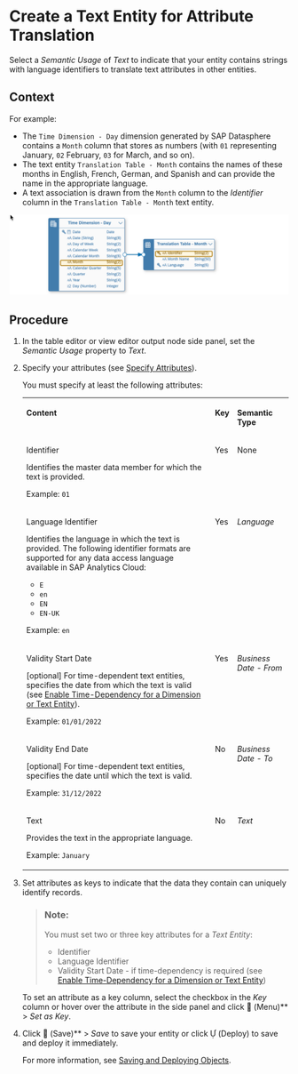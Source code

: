 <!-- loiob25726df116b463e97435ba720e48ac9 -->

<link rel="stylesheet" type="text/css" href="../css/sap-icons.css"/>

# Create a Text Entity for Attribute Translation

Select a *Semantic Usage* of *Text* to indicate that your entity contains strings with language identifiers to translate text attributes in other entities.



## Context

For example:

-   The `Time Dimension - Day` dimension generated by SAP Datasphere contains a `Month` column that stores as numbers \(with `01` representing January, `02` February, `03` for March, and so on\).
-   The text entity `Translation Table - Month` contains the names of these months in English, French, German, and Spanish and can provide the name in the appropriate language.
-   A text association is drawn from the `Month` column to the *Identifier* column in the `Translation Table - Month` text entity.

![](images/Text_Entity_Example_2b15da2.png)



## Procedure

1.  In the table editor or view editor output node side panel, set the *Semantic Usage* property to *Text*.

2.  Specify your attributes \(see [Specify Attributes](specify-attributes-cedc59c.md)\).

    You must specify at least the following attributes:


    <table>
    <tr>
    <th valign="top">

    Content
    
    </th>
    <th valign="top">

    Key
    
    </th>
    <th valign="top">

    Semantic Type
    
    </th>
    </tr>
    <tr>
    <td valign="top">
    
    Identifier

    Identifies the master data member for which the text is provided.

    Example: `01`
    
    </td>
    <td valign="top">
    
    Yes
    
    </td>
    <td valign="top">
    
    None
    
    </td>
    </tr>
    <tr>
    <td valign="top">
    
    Language Identifier

    Identifies the language in which the text is provided. The following identifier formats are supported for any data access language available in SAP Analytics Cloud:

    -   `E`
    -   `en`
    -   `EN`
    -   `EN-UK`

    Example: `en`
    
    </td>
    <td valign="top">
    
    Yes
    
    </td>
    <td valign="top">
    
    *Language*
    
    </td>
    </tr>
    <tr>
    <td valign="top">
    
    Validity Start Date

    \[optional\] For time-dependent text entities, specifies the date from which the text is valid \(see [Enable Time-Dependency for a Dimension or Text Entity](enable-time-dependency-for-a-dimension-or-text-entity-11b2ff4.md)\).

    Example: `01/01/2022`
    
    </td>
    <td valign="top">
    
    Yes
    
    </td>
    <td valign="top">
    
    *Business Date - From*
    
    </td>
    </tr>
    <tr>
    <td valign="top">
    
    Validity End Date

    \[optional\] For time-dependent text entities, specifies the date until which the text is valid.

    Example: `31/12/2022`
    
    </td>
    <td valign="top">
    
    No
    
    </td>
    <td valign="top">
    
    *Business Date - To*
    
    </td>
    </tr>
    <tr>
    <td valign="top">
    
    Text

    Provides the text in the appropriate language.

    Example: `January`
    
    </td>
    <td valign="top">
    
    No
    
    </td>
    <td valign="top">
    
    *Text*
    
    </td>
    </tr>
    </table>
    
3.  Set attributes as keys to indicate that the data they contain can uniquely identify records.

    > ### Note:  
    > You must set two or three key attributes for a *Text Entity*:
    > 
    > -   Identifier
    > -   Language Identifier
    > -   Validity Start Date - if time-dependency is required \(see [Enable Time-Dependency for a Dimension or Text Entity](enable-time-dependency-for-a-dimension-or-text-entity-11b2ff4.md)\)

    To set an attribute as a key column, select the checkbox in the *Key* column or hover over the attribute in the side panel and click <span class="FPA-icons"></span> \(Menu\)** \> *Set as Key*.

4.  Click <span class="FPA-icons"></span> \(Save\)** \> *Save* to save your entity or click <span class="SAP-icons"></span> \(Deploy\) to save and deploy it immediately.

    For more information, see [Saving and Deploying Objects](../Creating-Finding-Sharing-Objects/saving-and-deploying-objects-7c0b560.md).


